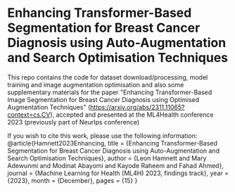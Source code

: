 # Enhancing Transformer-Based Segmentation for Breast Cancer Diagnosis using Auto-Augmentation and Search Optimisation Techniques

This repo contains the code for dataset download/processing, model training and image augmentation optimisation and also some supplementary materials for the paper "Enhancing Transformer-Based Image Segmentation for Breast Cancer Diagnosis using Optimised Augmentation Techniques" (https://arxiv.org/abs/2311.11065?context=cs.CV), accepted and presented at the ML4Health conference 2023 (previously part of NeurIps conference)

If you wish to cite this work, please use the following information:
@article{Hamnett2023Enhancing,
  title = {Enhancing Transformer-Based Segmentation for Breast Cancer Diagnosis using Auto-Augmentation and Search Optimisation Techniques},
  author = {Leon Hamnett and Mary Adewunmi and Modinat Abayomi and Kayode Raheem and Fahad Ahmed},
  journal = {Machine Learning for Health (ML4H) 2023, findings track},
  year = {2023},
  month = {December},
  pages = {15} 
}
